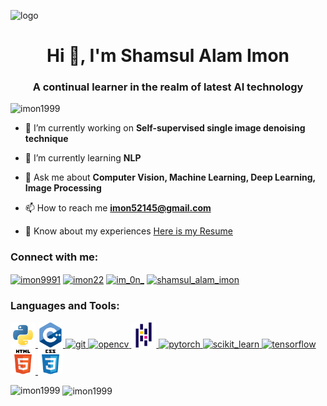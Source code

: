 ![logo](https://github.com/imon1999/imon1999/blob/main/Image/White%20and%20Gray%20Minimalist%20Personal%20LinkedIn%20Banner.png)
<h1 align="center">Hi 👋, I'm Shamsul Alam Imon</h1>
<h3 align="center">A continual learner in the realm of latest AI technology</h3>
<p align="left"> <img src="https://komarev.com/ghpvc/?username=imon1999&label=Profile%20views&color=0e75b6&style=flat" alt="imon1999" /> </p>

- 🔭 I’m currently working on **Self-supervised single image denoising technique**

- 🌱 I’m currently learning **NLP**

- 💬 Ask me about **Computer Vision, Machine Learning, Deep Learning, Image Processing**

- 📫 How to reach me **imon52145@gmail.com**

- 📄 Know about my experiences [Here is my Resume](https://drive.google.com/file/d/1IggKHR8FFcDAwaQ1CVHTGUBQ6I4NLxzP/view?usp=drive_link)

<h3 align="left">Connect with me:</h3>
<p align="left">
<a href="https://linkedin.com/in/imon9991" target="blank"><img align="center" src="https://raw.githubusercontent.com/rahuldkjain/github-profile-readme-generator/master/src/images/icons/Social/linked-in-alt.svg" alt="imon9991" height="30" width="40" /></a>
<a href="https://kaggle.com/imon22" target="blank"><img align="center" src="https://raw.githubusercontent.com/rahuldkjain/github-profile-readme-generator/master/src/images/icons/Social/kaggle.svg" alt="imon22" height="30" width="40" /></a>
<a href="https://instagram.com/im_0n_" target="blank"><img align="center" src="https://raw.githubusercontent.com/rahuldkjain/github-profile-readme-generator/master/src/images/icons/Social/instagram.svg" alt="im_0n_" height="30" width="40" /></a>
<a href="https://www.leetcode.com/shamsul_alam_imon" target="blank"><img align="center" src="https://raw.githubusercontent.com/rahuldkjain/github-profile-readme-generator/master/src/images/icons/Social/leet-code.svg" alt="shamsul_alam_imon" height="30" width="40" /></a>
</p>

<h3 align="left">Languages and Tools:</h3>
<p align="left"> <a href="https://www.python.org" target="_blank" rel="noreferrer"> <img src="https://raw.githubusercontent.com/devicons/devicon/master/icons/python/python-original.svg" alt="python" width="40" height="40"/> </a> <a href="https://www.w3schools.com/cpp/" target="_blank" rel="noreferrer"> <img src="https://raw.githubusercontent.com/devicons/devicon/master/icons/cplusplus/cplusplus-original.svg" alt="cplusplus" width="40" height="40"/> </a> <a href="https://git-scm.com/" target="_blank" rel="noreferrer"> <img src="https://www.vectorlogo.zone/logos/git-scm/git-scm-icon.svg" alt="git" width="40" height="40"/> </a> <a href="https://opencv.org/" target="_blank" rel="noreferrer"> <img src="https://www.vectorlogo.zone/logos/opencv/opencv-icon.svg" alt="opencv" width="40" height="40"/> </a> <a href="https://pandas.pydata.org/" target="_blank" rel="noreferrer"> <img src="https://raw.githubusercontent.com/devicons/devicon/2ae2a900d2f041da66e950e4d48052658d850630/icons/pandas/pandas-original.svg" alt="pandas" width="40" height="40"/> </a> <a href="https://pytorch.org/" target="_blank" rel="noreferrer"> <img src="https://www.vectorlogo.zone/logos/pytorch/pytorch-icon.svg" alt="pytorch" width="40" height="40"/> </a> <a href="https://scikit-learn.org/" target="_blank" rel="noreferrer"> <img src="https://upload.wikimedia.org/wikipedia/commons/0/05/Scikit_learn_logo_small.svg" alt="scikit_learn" width="40" height="40"/> </a> <a href="https://www.tensorflow.org" target="_blank" rel="noreferrer"> <img src="https://www.vectorlogo.zone/logos/tensorflow/tensorflow-icon.svg" alt="tensorflow" width="40" height="40"/> </a> <a href="https://www.w3.org/html/" target="_blank" rel="noreferrer"> <img src="https://raw.githubusercontent.com/devicons/devicon/master/icons/html5/html5-original-wordmark.svg" alt="html5" width="40" height="40"/> </a>  <a href="https://www.w3schools.com/css/" target="_blank" rel="noreferrer"> <img src="https://raw.githubusercontent.com/devicons/devicon/master/icons/css3/css3-original-wordmark.svg" alt="css3" width="40" height="40"/> </a></p>

<p><img align="left" src="https://github-readme-stats.vercel.app/api/top-langs?username=imon1999&show_icons=true&locale=en&layout=compact" alt="imon1999" /></p>

<p>&nbsp;<img align="center" src="https://github-readme-stats.vercel.app/api?username=imon1999&show_icons=true&locale=en" alt="imon1999" /></p>
